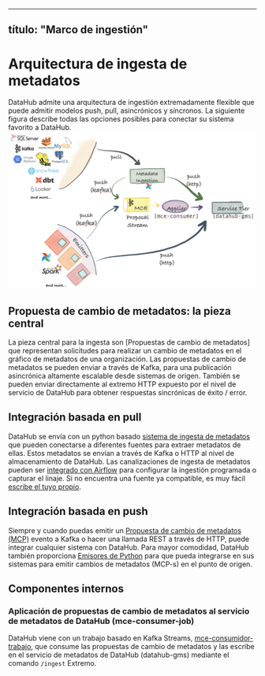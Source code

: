 ***

## título: "Marco de ingestión"

# Arquitectura de ingesta de metadatos

DataHub admite una arquitectura de ingestión extremadamente flexible que puede admitir modelos push, pull, asincrónicos y síncronos.
La siguiente figura describe todas las opciones posibles para conectar su sistema favorito a DataHub.
![Ingestion Architecture](../imgs/ingestion-architecture.png)

## Propuesta de cambio de metadatos: la pieza central

La pieza central para la ingesta son \[Propuestas de cambio de metadatos] que representan solicitudes para realizar un cambio de metadatos en el gráfico de metadatos de una organización.
Las propuestas de cambio de metadatos se pueden enviar a través de Kafka, para una publicación asincrónica altamente escalable desde sistemas de origen. También se pueden enviar directamente al extremo HTTP expuesto por el nivel de servicio de DataHub para obtener respuestas sincrónicas de éxito / error.

## Integración basada en pull

DataHub se envía con un python basado [sistema de ingesta de metadatos](../../metadata-ingestion/README.md) que pueden conectarse a diferentes fuentes para extraer metadatos de ellas. Estos metadatos se envían a través de Kafka o HTTP al nivel de almacenamiento de DataHub. Las canalizaciones de ingesta de metadatos pueden ser [integrado con Airflow](../../metadata-ingestion/README.md#lineage-with-airflow) para configurar la ingestión programada o capturar el linaje. Si no encuentra una fuente ya compatible, es muy fácil [escribe el tuyo propio](../../metadata-ingestion/README.md#contributing).

## Integración basada en push

Siempre y cuando puedas emitir un [Propuesta de cambio de metadatos (MCP)][Metadata Change Proposal (MCP)] evento a Kafka o hacer una llamada REST a través de HTTP, puede integrar cualquier sistema con DataHub. Para mayor comodidad, DataHub también proporciona [Emisores de Python][Python emitters] para que pueda integrarse en sus sistemas para emitir cambios de metadatos (MCP-s) en el punto de origen.

## Componentes internos

### Aplicación de propuestas de cambio de metadatos al servicio de metadatos de DataHub (mce-consumer-job)

DataHub viene con un trabajo basado en Kafka Streams, [mce-consumidor-trabajo][mce-consumer-job], que consume las propuestas de cambio de metadatos y las escribe en el servicio de metadatos de DataHub (datahub-gms) mediante el comando `/ingest` Extremo.

[Metadata Change Proposal (MCP)]: ../what/mxe.md#metadata-change-proposal-mcp

[Metadata Change Log (MCL)]: ../what/mxe.md#metadata-change-log-mcl

[equivalent Pegasus format]: https://linkedin.github.io/rest.li/how_data_is_represented_in_memory#the-data-template-layer

[mce-consumer-job]: ../../metadata-jobs/mce-consumer-job

[Python emitters]: ../../metadata-ingestion/README.md#using-as-a-library
